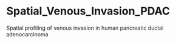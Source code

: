 # Spatial_Venous_Invasion_PDAC
Spatial profiling of venous invasion in human pancreatic ductal adenocarcinoma
